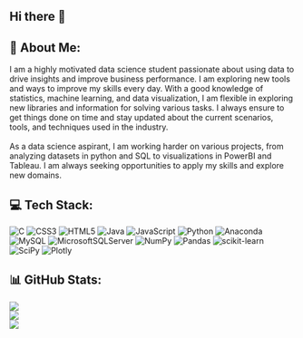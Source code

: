 ## Hi there 👋

## 💫 About Me:
I am a highly motivated data science student passionate about using data to drive insights and improve business performance. I am exploring new tools and ways to improve my skills every day. With a good knowledge of statistics, machine learning, and data visualization, I am flexible in exploring new libraries and information for solving various tasks. I always ensure to get things done on time and stay updated about the current scenarios, tools, and techniques used in the industry.<br><br>As a data science aspirant, I am working harder on various projects, from analyzing datasets in python and SQL to visualizations in PowerBI and Tableau. I am always seeking opportunities to apply my skills and explore new domains.


## 💻 Tech Stack:
![C](https://img.shields.io/badge/c-%2300599C.svg?style=flat&logo=c&logoColor=white) ![CSS3](https://img.shields.io/badge/css3-%231572B6.svg?style=flat&logo=css3&logoColor=white) ![HTML5](https://img.shields.io/badge/html5-%23E34F26.svg?style=flat&logo=html5&logoColor=white) ![Java](https://img.shields.io/badge/java-%23ED8B00.svg?style=flat&logo=java&logoColor=white) ![JavaScript](https://img.shields.io/badge/javascript-%23323330.svg?style=flat&logo=javascript&logoColor=%23F7DF1E) ![Python](https://img.shields.io/badge/python-3670A0?style=flat&logo=python&logoColor=ffdd54) ![Anaconda](https://img.shields.io/badge/Anaconda-%2344A833.svg?style=flat&logo=anaconda&logoColor=white) ![MySQL](https://img.shields.io/badge/mysql-%2300f.svg?style=flat&logo=mysql&logoColor=white) ![MicrosoftSQLServer](https://img.shields.io/badge/Microsoft%20SQL%20Sever-CC2927?style=flat&logo=microsoft%20sql%20server&logoColor=white) ![NumPy](https://img.shields.io/badge/numpy-%23013243.svg?style=flat&logo=numpy&logoColor=white) ![Pandas](https://img.shields.io/badge/pandas-%23150458.svg?style=flat&logo=pandas&logoColor=white) ![scikit-learn](https://img.shields.io/badge/scikit--learn-%23F7931E.svg?style=flat&logo=scikit-learn&logoColor=white) ![SciPy](https://img.shields.io/badge/SciPy-%230C55A5.svg?style=flat&logo=scipy&logoColor=%white) ![Plotly](https://img.shields.io/badge/Plotly-%233F4F75.svg?style=flat&logo=plotly&logoColor=white)
## 📊 GitHub Stats:
![](https://github-readme-stats.vercel.app/api?username=BSU04&theme=vue&hide_border=false&include_all_commits=true&count_private=true)<br/>
![](https://github-readme-streak-stats.herokuapp.com/?user=BSU04&theme=vue&hide_border=false)<br/>
![](https://github-readme-stats.vercel.app/api/top-langs/?username=BSU04&theme=vue&hide_border=false&include_all_commits=true&count_private=true&layout=compact)

<!-- Proudly created with GPRM ( https://gprm.itsvg.in ) -->
